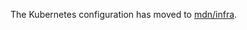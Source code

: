 The Kubernetes configuration has moved to
[mdn/infra](https://github.com/mdn/infra/tree/master/apps/mdn/mdn-aws/k8s).
